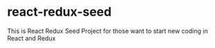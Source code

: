 # react-redux-seed
This is React Redux Seed Project for those want to start new coding in React and Redux
